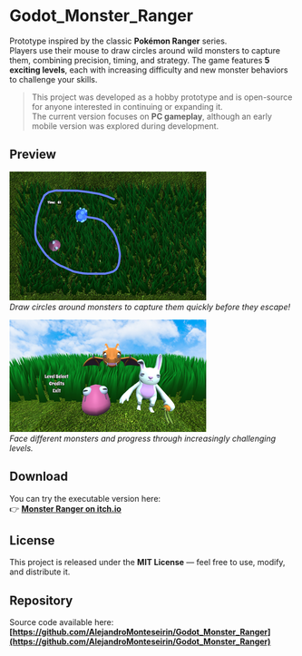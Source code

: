 # Godot_Monster_Ranger

Prototype inspired by the classic **Pokémon Ranger** series.  
Players use their mouse to draw circles around wild monsters to capture them, combining precision, timing, and strategy. The game features **5 exciting levels**, each with increasing difficulty and new monster behaviors to challenge your skills.

> This project was developed as a hobby prototype and is open-source for anyone interested in continuing or expanding it.  
> The current version focuses on **PC gameplay**, although an early mobile version was explored during development.

## Preview

![Preview 1](preview1.png)  
*Draw circles around monsters to capture them quickly before they escape!*

![Preview 2](preview2.png)  
*Face different monsters and progress through increasingly challenging levels.*

## Download

You can try the executable version here:  
👉 **[Monster Ranger on itch.io](https://alexmp001.itch.io/monster-ranger)**

## License

This project is released under the **MIT License** — feel free to use, modify, and distribute it.

## Repository

Source code available here:  
**[https://github.com/AlejandroMonteseirin/Godot_Monster_Ranger](https://github.com/AlejandroMonteseirin/Godot_Monster_Ranger)**
